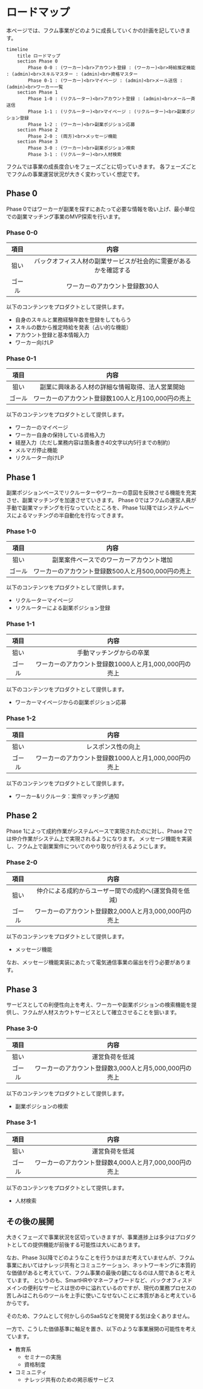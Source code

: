 # ロードマップ

本ページでは、フクム事業がどのように成長していくかの計画を記していきます。

```mermaid
timeline
    title ロードマップ
    section Phase 0
        Phase 0-0 : (ワーカー)<br>アカウント登録 : (ワーカー)<br>時給推定機能 : (admin)<br>スキルマスター : (admin)<br>資格マスター
        Phase 0-1 : (ワーカー)<br>マイページ : (admin)<br>メール送信 : (admin)<br>ワーカー一覧
    section Phase 1
        Phase 1-0 : (リクルーター)<br>アカウント登録 : (admin)<br>メール一斉送信
        Phase 1-1 : (リクルーター)<br>マイページ : (リクルーター)<br>副業ポジション登録
        Phase 1-2 : (ワーカー)<br>副業ポジション応募
    section Phase 2
        Phase 2-0 : (両方)<br>メッセージ機能
    section Phase 3
        Phase 3-0 : (ワーカー)<br>副業ポジション検索
        Phase 3-1 : (リクルーター)<br>人材検索
```

フクムでは事業の成長度合いをフェーズごとに切っていきます。
各フェーズごとでフクムの事業運営状況が大きく変わっていく想定です。

## Phase 0

Phase 0ではワーカーが副業を探すにあたって必要な情報を吸い上げ、最小単位での副業マッチング事業のMVP探索を行います。

### Phase 0-0

|項目|内容|
|:--:|:--:|
|狙い|バックオフィス人材の副業サービスが社会的に需要があるかを確認する|
|ゴール|ワーカーのアカウント登録数30人|

以下のコンテンツをプロダクトとして提供します。

- 自身のスキルと業務経験年数を登録をしてもらう
- スキルの数から推定時給を発表（占い的な機能）
- アカウント登録と基本情報入力
- ワーカー向けLP

### Phase 0-1

|項目|内容|
|:--:|:--:|
|狙い|副業に興味ある人材の詳細な情報取得、法人営業開始|
|ゴール|ワーカーのアカウント登録数100人と月100,000円の売上|

以下のコンテンツをプロダクトとして提供します。

- ワーカーのマイページ
- ワーカー自身の保持している資格入力
- 経歴入力（ただし業務内容は箇条書き40文字以内5行までの制約）
- メルマガ停止機能
- リクルーター向けLP

## Phase 1

副業ポジションベースでリクルーターやワーカーの意図を反映させる機能を充実させ、副業マッチングを加速させていきます。
Phase 0ではフクムの運営人員が手動で副業マッチングを行なっていたところを、Phase 1以降ではシステムベースによるマッチングの半自動化を行なってきます。

### Phase 1-0

|項目|内容|
|:--:|:--:|
|狙い|副業案件ベースでのワーカーアカウント増加|
|ゴール|ワーカーのアカウント登録数500人と月500,000円の売上|

以下のコンテンツをプロダクトとして提供します。

- リクルーターマイページ
- リクルーターによる副業ポジション登録

### Phase 1-1

|項目|内容|
|:--:|:--:|
|狙い|手動マッチングからの卒業|
|ゴール|ワーカーのアカウント登録数1000人と月1,000,000円の売上|

以下のコンテンツをプロダクトとして提供します。

- ワーカーマイページからの副業ポジション応募

### Phase 1-2

|項目|内容|
|:--:|:--:|
|狙い|レスポンス性の向上|
|ゴール|ワーカーのアカウント登録数1000人と月1,000,000円の売上|

以下のコンテンツをプロダクトとして提供します。

- ワーカー&リクルータ：案件マッチング通知

## Phase 2

Phase 1によって成約作業がシステムベースで実現されたのに対し、Phase 2では仲介作業がシステム上で実現されるようになります。
メッセージ機能を実装し、フクム上で副業案件についてのやり取りが行えるようにします。

### Phase 2-0

|項目|内容|
|:--:|:--:|
|狙い|仲介による成約からユーザー間での成約へ(運営負荷を低減)|
|ゴール|ワーカーのアカウント登録数2,000人と月3,000,000円の売上|

以下のコンテンツをプロダクトとして提供します。

- メッセージ機能

なお、メッセージ機能実装にあたって電気通信事業の届出を行う必要があります。

## Phase 3

サービスとしての利便性向上を考え、ワーカーや副業ポジションの検索機能を提供し、フクムが人材スカウトサービスとして確立させることを狙います。

### Phase 3-0

|項目|内容|
|:--:|:--:|
|狙い|運営負荷を低減|
|ゴール|ワーカーのアカウント登録数3,000人と月5,000,000円の売上|

以下のコンテンツをプロダクトとして提供します。

- 副業ポジションの検索

### Phase 3-1

|項目|内容|
|:--:|:--:|
|狙い|運営負荷を低減|
|ゴール|ワーカーのアカウント登録数4,000人と月7,000,000円の売上|

以下のコンテンツをプロダクトとして提供します。

- 人材検索

## その後の展開

大きくフェーズで事業状況を区切っていきますが、事業進捗上は多少はプロダクトとしての提供機能が前後する可能性は大いにあります。

なお、Phase 3以降でどのようなことを行うかはまだ考えていませんが、フクム事業においてはナレッジ共有とコミュニケーション、ネットワーキングに本質的な価値があると考えていて、フクム事業の最後の鍵になるのは人間であると考えています。
というのも、SmartHRやマネーフォワードなど、バックオフィスドメインの便利なサービスは世の中に溢れているのですが、現代の業務プロセスの苦しみはこれらのツールを上手に使いこなせないことに本質があると考えているからです。

そのため、フクムとして何かしらのSaaSなどを開発する気は全くありません。

一方で、こうした価値基準に軸足を置き、以下のような事業展開の可能性を考えています。

- 教育系
  - セミナーの実施
  - 資格制度
- コミュニティ
  - ナレッジ共有のための掲示板サービス
